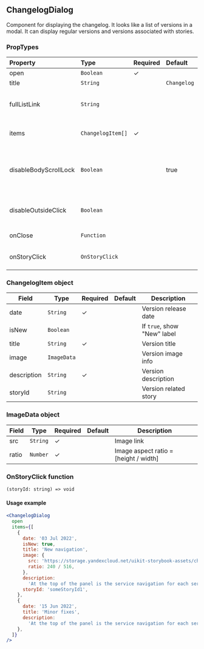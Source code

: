 ## ChangelogDialog

Component for displaying the changelog. It looks like a list of versions in a modal. It can display regular versions and versions associated with stories.

### PropTypes

| Property              | Type              | Required | Default     | Description                                                     |
| :-------------------- | :---------------- | :------- | :---------- | :-------------------------------------------------------------- |
| open                  | `Boolean`         | ✓        |             | Visibility flag                                                 |
| title                 | `String`          |          | `Changelog` | Dialog title                                                    |
| fullListLink          | `String`          |          |             | Link to documentation with full changelog                       |
| items                 | `ChangelogItem[]` | ✓        |             | List of versions to display                                     |
| disableBodyScrollLock | `Boolean`         |          | true        | If `true`, window scrolling is disabled when the dialog is open |
| disableOutsideClick   | `Boolean`         |          |             | If `true`, do not close dialog on click outside                 |
| onClose               | `Function`        |          |             | Action on close                                                 |
| onStoryClick          | `OnStoryClick`    |          |             | Action on click to "View story"                                 |

### ChangelogItem object

| Field       | Type        | Required | Default | Description                 |
| ----------- | ----------- | -------- | ------- | --------------------------- |
| date        | `String`    | ✓        |         | Version release date        |
| isNew       | `Boolean`   |          |         | If `true`, show "New" label |
| title       | `String`    | ✓        |         | Version title               |
| image       | `ImageData` |          |         | Version image info          |
| description | `String`    | ✓        |         | Version description         |
| storyId     | `String`    |          |         | Version related story       |

### ImageData object

| Field | Type     | Required | Default | Description                           |
| ----- | -------- | -------- | ------- | ------------------------------------- |
| src   | `String` | ✓        |         | Image link                            |
| ratio | `Number` | ✓        |         | Image aspect ratio = [height / width] |

### OnStoryClick function

`(storyId: string) => void`

#### Usage example

```jsx harmony
<ChangelogDialog
  open
  items={[
    {
      date: '03 Jul 2022',
      isNew: true,
      title: 'New navigation',
      image: {
        src: 'https://storage.yandexcloud.net/uikit-storybook-assets/changelog-dialog-picture-1.png',
        ratio: 240 / 516,
      },
      description:
        'At the top of the panel is the service navigation for each service. Below are common navigation elements: a component for switching between accounts and organizations, settings, help center, search, notifications, favorites.',
      storyId: 'someStoryId1',
    },
    {
      date: '15 Jun 2022',
      title: 'Minor fixes',
      description:
        'At the top of the panel is the service navigation for each service. Below are common navigation elements: a component for switching between accounts and organizations, settings, help center, search, notifications, favorites.',
    },
  ]}
/>
```
